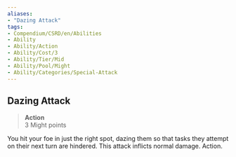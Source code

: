 ```yaml
---
aliases:
- "Dazing Attack"
tags:
- Compendium/CSRD/en/Abilities
- Ability
- Ability/Action
- Ability/Cost/3
- Ability/Tier/Mid
- Ability/Pool/Might
- Ability/Categories/Special-Attack
---
```


  
## Dazing Attack  
>**Action**  
>3 Might points
  
You hit your foe in just the right spot, dazing them so that tasks they attempt on their next turn are hindered. This attack inflicts normal damage. Action.